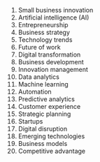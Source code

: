 1. Small business innovation
2. Artificial intelligence (AI)
3. Entrepreneurship
4. Business strategy
5. Technology trends
6. Future of work
7. Digital transformation
8. Business development
9. Innovation management
10. Data analytics
11. Machine learning
12. Automation
13. Predictive analytics
14. Customer experience
15. Strategic planning
16. Startups
17. Digital disruption
18. Emerging technologies
19. Business models
20. Competitive advantage

